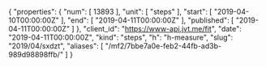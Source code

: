{
  "properties": {
    "num": [
      13893
    ],
    "unit": [
      "steps"
    ],
    "start": [
      "2019-04-10T00:00:00Z"
    ],
    "end": [
      "2019-04-11T00:00:00Z"
    ],
    "published": [
      "2019-04-11T00:00:00Z"
    ]
  },
  "client_id": "https://www-api.jvt.me/fit",
  "date": "2019-04-11T00:00:00Z",
  "kind": "steps",
  "h": "h-measure",
  "slug": "2019/04/sxdzt",
  "aliases": [
    "/mf2/7bbe7a0e-feb2-44fb-ad3b-989d98898ffb/"
  ]
}
